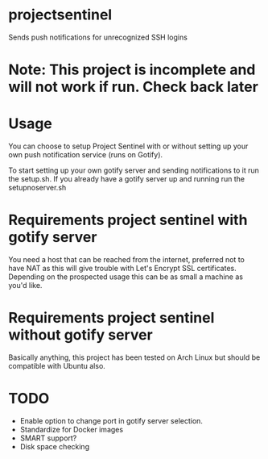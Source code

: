 # projectsentinel
 Sends push notifications for unrecognized SSH logins

# Note: This project is incomplete and will not work if run. Check back later


# Usage
You can choose to setup Project Sentinel with or without setting up your own push notification service (runs on Gotify).

To start setting up your own gotify server and sending notifications to it run the setup.sh.
If you already have a gotify server up and running run the setupnoserver.sh

# Requirements project sentinel with gotify server

You need a host that can be reached from the internet, preferred not to have NAT as this will give trouble with Let's Encrypt SSL certificates.
Depending on the prospected usage this can be as small a machine as you'd like.

# Requirements project sentinel without gotify server
Basically anything, this project has been tested on Arch Linux but should be compatible with Ubuntu also.

# TODO
* Enable option to change port in gotify server selection.
* Standardize for Docker images
* SMART support?
* Disk space checking
